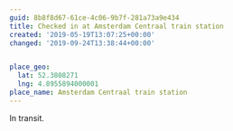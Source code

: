 ```yaml
---
guid: 8b8f8d67-61ce-4c06-9b7f-281a73a9e434
title: Checked in at Amsterdam Centraal train station
created: '2019-05-19T13:07:25+00:00'
changed: '2019-09-24T13:38:44+00:00'


place_geo:
  lat: 52.3808271
  lng: 4.8955894000001
place_name: Amsterdam Centraal train station
---
```


In transit. 
